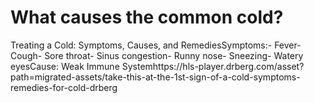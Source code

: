 # What causes the common cold?

Treating a Cold: Symptoms, Causes, and RemediesSymptoms:- Fever- Cough- Sore throat- Sinus congestion- Runny nose- Sneezing- Watery eyesCause: Weak Immune Systemhttps://hls-player.drberg.com/asset?path=migrated-assets/take-this-at-the-1st-sign-of-a-cold-symptoms-remedies-for-cold-drberg